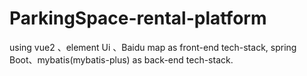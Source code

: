 # ParkingSpace-rental-platform
using vue2 、element Ui 、Baidu map as front-end tech-stack, spring Boot、mybatis(mybatis-plus) as back-end tech-stack.
